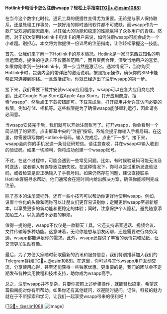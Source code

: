 **Hotlink卡电话卡怎么注册wsapp？轻松上手指南[[TG💪+ @esim1088](https://t.me/s/esim1088)]**

在当今这个数字化时代，通讯工具的便捷性变得尤为重要。无论是与家人保持联系，还是处理工作事务，一款好用的即时通讯软件都不可或缺。而wsapp作为一款广受欢迎的聊天应用，以其强大的功能和稳定的性能赢得了众多用户的青睐。然而，对于初次使用Hotlink卡电话卡的用户来说，如何注册wsapp可能会成为一个小难题。别担心，本文将为你提供一份详尽的注册指南，让你轻松掌握这一技能。

首先，让我们来了解一下Hotlink卡的基本情况。Hotlink是一家马来西亚知名的电信运营商，提供的电话卡不仅覆盖范围广，而且资费合理，深受当地用户的喜爱。如果你刚拿到一张Hotlink卡，第一步当然是激活它。通常情况下，当你购买Hotlink卡时，包装内会附带详细的激活说明。按照指示操作，确保你的SIM卡能够正常连接到网络。一旦激活成功，你就已经迈出了注册wsapp的第一步。

接下来，我们需要下载并安装wsapp应用程序。wsapp可以在各大应用商店找到，比如Google Play Store或Apple App Store。打开应用商店，搜索“wsapp”，然后点击下载按钮即可。下载完成后，打开应用并允许其访问必要的权限，例如存储、相机等。这些权限是为了确保wsapp能够顺利运行，因此请务必同意。

当wsapp安装完毕后，我们就可以开始注册账号了。打开wsapp，你会看到一个简洁明了的界面。点击屏幕中央的“注册”按钮，系统会提示你输入手机号码。在这里，你需要填写你的Hotlink卡号码。输入完成后，点击“下一步”。接下来，wsapp会向你的手机发送一条验证码短信。请注意查收，并在wsapp中输入收到的验证码。如果一切顺利，你将成功创建一个wsapp账号。

不过，在这个过程中，可能会遇到一些常见问题。比如，有时候验证码可能无法及时送达，或者输入有误导致注册失败。在这种情况下，你可以尝试重新发送验证码，或者检查是否正确输入了手机号码。如果仍然存在问题，建议直接联系Hotlink客服寻求帮助。他们通常会在短时间内给出解决方案，确保你能顺利完成注册。

除了基本的注册流程外，还有一些小技巧可以帮助你更好地使用wsapp。例如，设置个性化的头像和昵称可以让朋友们更容易识别你；定期更新wsapp至最新版本，以享受更多的新功能和更稳定的体验；同时，注意保护个人隐私，避免随意添加陌生人，以免造成不必要的麻烦。

值得一提的是，wsapp不仅仅是一款聊天工具，它还支持语音通话、视频会议、文件传输等多种功能。这意味着，无论你是想与朋友闲聊，还是需要进行商务沟通，wsapp都能满足你的需求。此外，wsapp还提供了丰富的表情包和贴纸，让交流更加生动有趣。

最后，为了方便大家随时获取最新的资讯和服务信息，我们特别推荐加入我们的Telegram群组[[TG💪+ @esim1088](https://t.me/s/esim1088)]。在这里，你可以与其他wsapp用户互动交流，分享使用心得，甚至还能获得一些独家优惠。更重要的是，我们的团队会不定期发布各种实用教程和技术支持，助你成为wsapp高手。

总之，注册wsapp并不复杂，只要你按照上述步骤操作，就能轻松搞定。希望这篇指南能对你有所帮助。如果你还有其他疑问，欢迎随时提问。记住，科技的魅力就在于不断探索和学习，让我们一起享受wsapp带来的便利吧！

[[TG💪+ @esim1088](https://t.me/s/esim1088) ![Image](https://i.postimg.cc/4NQfJmqS/Snipaste-2025-05-13-00-14-12.png)]